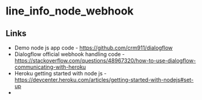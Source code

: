 # line_info_node_webhook

## Links
* Demo node js app code - https://github.com/crm911/dialogflow
* Dialogflow official webhook handling code - https://stackoverflow.com/questions/48967320/how-to-use-dialogflow-communicating-with-heroku
* Heroku getting started with node js - https://devcenter.heroku.com/articles/getting-started-with-nodejs#set-up
* 